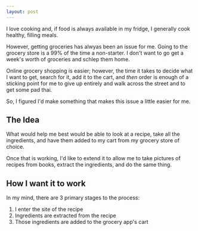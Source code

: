 ```yaml
---
layout: post
---
```


I love cooking and, if food is always available in my fridge, I generally cook healthy, filling meals. 

However, getting groceries has alwyas been an issue for me. Going to the grocery store is a 99% of the time a non-starter. I don't want to go get a week's worth of groceries and schlep them home. 

Online grocery shopping is easier; however, the time it takes to decide what I want to get, search for it, add it to the cart, and _then_ order is enough of a sticking point for me to give up entirely and walk across the street and to get some pad thai. 

So, I figured I'd make something that makes this issue a little easier for me. 

## The Idea

What would help me best would be able to look at a recipe, take all the ingredients, and have them added to my cart from my grocery store of choice.

Once that is working, I'd like to extend it to allow me to take pictures of recipes from books, extract the ingredients, and do the same thing.

## How I want it to work

In my mind, there are 3 primary stages to the process:
1. I enter the site of the recipe
2. Ingredients are extracted from the recipe
3. Those ingredients are added to the grocery app's cart


